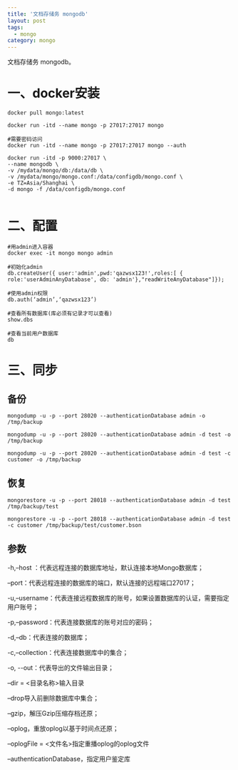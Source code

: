 ```yaml
---
title: '文档存储务 mongodb'
layout: post
tags:
  - mongo
category: mongo
---
```

文档存储务 mongodb。

<!--more-->

# 一、docker安装

```shell
docker pull mongo:latest

docker run -itd --name mongo -p 27017:27017 mongo

#需要密码访问
docker run -itd --name mongo -p 27017:27017 mongo --auth

docker run -itd -p 9000:27017 \
--name mongodb \
-v /mydata/mongo/db:/data/db \
-v /mydata/mongo/mongo.conf:/data/configdb/mongo.conf \
-e TZ=Asia/Shanghai \
-d mongo -f /data/configdb/mongo.conf


```


# 二、配置
```
#用admin进入容器
docker exec -it mongo mongo admin

#初始化admin
db.createUser({ user:'admin',pwd:'qazwsx123!',roles:[ { role:'userAdminAnyDatabase', db: 'admin'},"readWriteAnyDatabase"]});

#使用admin权限
db.auth(‘admin’,‘qazwsx123’)

#查看所有数据库(库必须有记录才可以查看)
show.dbs

#查看当前用户数据库
db

```

# 三、同步

## 备份
```
mongodump -u -p --port 28020 --authenticationDatabase admin -o /tmp/backup

mongodump -u -p --port 28020 --authenticationDatabase admin -d test -o /tmp/backup

mongodump -u -p --port 28020 --authenticationDatabase admin -d test -c customer -o /tmp/backup

```

## 恢复
```
mongorestore -u -p --port 28018 --authenticationDatabase admin -d test /tmp/backup/test

mongorestore -u -p --port 28018 --authenticationDatabase admin -d test -c customer /tmp/backup/test/customer.bson
```

## 参数
-h,–host ：代表远程连接的数据库地址，默认连接本地Mongo数据库；

–port：代表远程连接的数据库的端口，默认连接的远程端口27017；

-u,–username：代表连接远程数据库的账号，如果设置数据库的认证，需要指定用户账号；

-p,–password：代表连接数据库的账号对应的密码；

-d,–db：代表连接的数据库；

-c,–collection：代表连接数据库中的集合；

-o, --out：代表导出的文件输出目录；

–dir = <目录名称>输入目录

–drop导入前删除数据库中集合；

–gzip，解压Gzip压缩存档还原；

–oplog，重放oplog以基于时间点还原；

–oplogFile = <文件名>指定重播oplog的oplog文件

–authenticationDatabase，指定用户鉴定库
